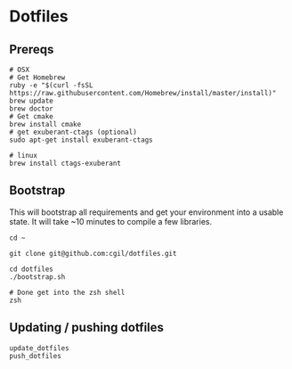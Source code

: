 Dotfiles
========

Prereqs
--------

```
# OSX
# Get Homebrew
ruby -e "$(curl -fsSL https://raw.githubusercontent.com/Homebrew/install/master/install)"
brew update
brew doctor
# Get cmake
brew install cmake
# get exuberant-ctags (optional)
sudo apt-get install exuberant-ctags

# linux
brew install ctags-exuberant
```


Bootstrap
----------
This will bootstrap all requirements and get your environment into a usable state.
It will take ~10 minutes to compile a few libraries.

```
cd ~

git clone git@github.com:cgil/dotfiles.git

cd dotfiles
./bootstrap.sh

# Done get into the zsh shell
zsh

```

Updating / pushing dotfiles
----------------------------

```
update_dotfiles
push_dotfiles
```
